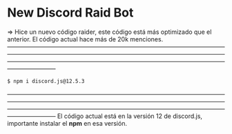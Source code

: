# New Discord Raid Bot
=> Hice un nuevo código raider, este código está más optimizado que el anterior. El código actual hace más de 20k menciones.
————————————————————————————————————————————————————————————————————————————————————————————————————————————————————
```shell
$ npm i discord.js@12.5.3
```
————————————————————————————————————————————————————————————————————————————————————————————————————————————————————
El código actual está en la versión 12 de discord.js, importante instalar el __npm__ en esa versión.
